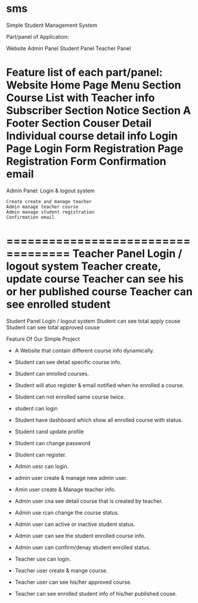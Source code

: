 # sms
Simple Student Management System

Part/panel of Application:

Website
Admin Panel
Student Panel
Teacher Panel 

Feature list of each part/panel:
Website
	Home Page
		Menu Section
		Course List with Teacher info	
		Subscriber Section
		Notice Section
		A Footer Section
	Couser Detail
		Individual course detail info 
	Login Page
		Login Form
	Registration Page
		Registration Form
		Confirmation email
===================================
Admin Panel:
	Login & logout system
		
	Create create and manage teacher
	Admin manage teacher course
	Admin manage student registration
	Confirmation email
===================================
Teacher Panel
	Login / logout system
	Teacher create, update course
	Teacher can see his or her published course
	Teacher can see enrolled student
===================================
Student Panel
	Login / logout system
	Student can see total apply couse
	Student can see total approved couse


Feature Of Our Simple Project

- A Website that contain different course info dynamically.
- Student can see detail specific course info.
- Student can enrolled courses.
- Student will atuo register & email notified when he enrolled a course.
- Student can not enrolled same course twice.
- student can login
- Student have dashboard which show all enrolled course with status.
- Student cand update profile
- Student can change password
- Student can register.

- Admin uesr can login.
- admin user create & manage new admin user.
- Amin user create & Manage teacher info.
- Admin user cna see detail course that is created by teacher.
- Admin use rcan change the course status.
- Admin user can active or inactive student status.
- Admin user can see the student enrolled course info.
- Admin user can confirm/denay student enrolled status.

- Teacher use can login.
- Teacher user create & mange course.
- Teacher user can see his/her approved course.
- Teacher can see enrolled student info of his/her published couse.

